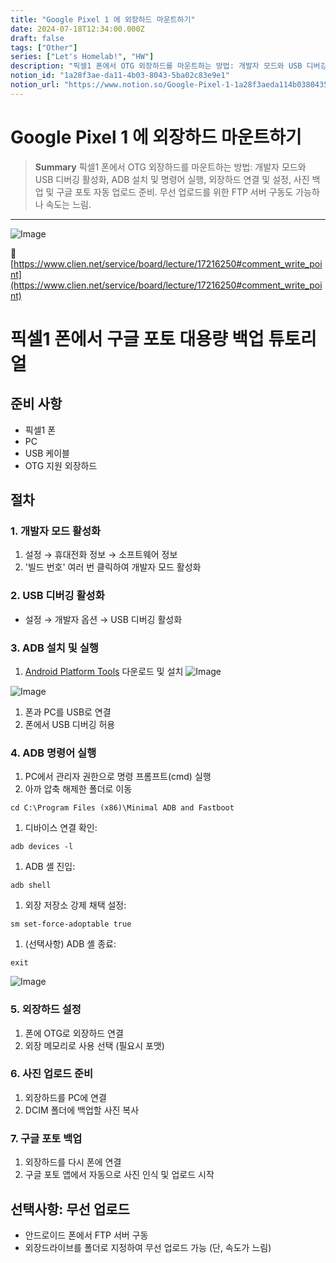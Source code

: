 ```yaml
---
title: "Google Pixel 1 에 외장하드 마운트하기"
date: 2024-07-18T12:34:00.000Z
draft: false
tags: ["Other"]
series: ["Let's Homelab!", "HW"]
description: "픽셀1 폰에서 OTG 외장하드를 마운트하는 방법: 개발자 모드와 USB 디버깅 활성화, ADB 설치 및 명령어 실행, 외장하드 연결 및 설정, 사진 백업 및 구글 포토 자동 업로드 준비. 무선 업로드를 위한 FTP 서버 구동도 가능하나 속도는 느림."
notion_id: "1a28f3ae-da11-4b03-8043-5ba02c83e9e1"
notion_url: "https://www.notion.so/Google-Pixel-1-1a28f3aeda114b0380435ba02c83e9e1"
---
```


# Google Pixel 1 에 외장하드 마운트하기

> **Summary**
> 픽셀1 폰에서 OTG 외장하드를 마운트하는 방법: 개발자 모드와 USB 디버깅 활성화, ADB 설치 및 명령어 실행, 외장하드 연결 및 설정, 사진 백업 및 구글 포토 자동 업로드 준비. 무선 업로드를 위한 FTP 서버 구동도 가능하나 속도는 느림.

---

![Image](https://prod-files-secure.s3.us-west-2.amazonaws.com/09ccd4d5-876c-4bba-bbdf-cc77a0a11257/f76881f6-006b-47a3-b913-e07e1a043609/Untitled.webp?X-Amz-Algorithm=AWS4-HMAC-SHA256&X-Amz-Content-Sha256=UNSIGNED-PAYLOAD&X-Amz-Credential=ASIAZI2LB4663KVLSHLI%2F20250724%2Fus-west-2%2Fs3%2Faws4_request&X-Amz-Date=20250724T115627Z&X-Amz-Expires=3600&X-Amz-Security-Token=IQoJb3JpZ2luX2VjEAMaCXVzLXdlc3QtMiJGMEQCIG3X2jNTzuf6wSa8GPF2yI%2FgbqMVAbn5sUb7QWXPsbO2AiB7byt%2FLCp60Kjm6J7JRdkCXsNFGA7A%2BgMp%2BO9hhX%2BbSSr%2FAwgsEAAaDDYzNzQyMzE4MzgwNSIMKMcsC%2FzzfJzWENP2KtwDZN22%2FnNZaMNviy6bG5XjbgINbvDAflnrcULIjRYvxqubotskBAKY5bI5to52913m1jhQspGh66jjHrWRLNk9m%2FVyfkB%2F4ybu9R8n%2F38aCC099pZdHQRnLv4ja7cZz4emKXq7A2v6aK1e63LR4aqrH4xP8wdi8au74g139MNzQcXDfm6vn4wo4IfGVl6dCOfIpv2AQGhZwIBact4x9p4Zv00WPFRsXAZd0AwzYEyio40yHLXEmQJuv33lKSziZ8mbATuQb2h7FWZiO4mqzlsEJ3Sca9g0JhZayHZGBRZXLzmP4XJJ0wB7p7yZfZgKDYDB%2BGhuVOIWkEGVOTL3aRZWISWNhJKBMBXNcpiR%2FehtyyVJfokH3A9t%2FOqeZpSszJIWF1Y%2BSg9lzRqb3XxtYxTS5Y629yWc4vBEAAhtRdS7jdIhA%2FZfD%2Fe8KtCnHN6E%2B5lSWBycjHCldvgDt7tIQpljcZ4dV%2BO1UAEHtRMDj5tZaoWii3AoqzV8qOhGATYuJ5BmiNg%2B2Rr0SER6fC%2FgnodtvNKCIRIBFCe2OkkvuYkuPtX2v9%2Bl9g6X3pdkmlsUhlKXgMF1VftdF%2F%2Fwv9E8XqMCzsfAwvXtWJeqs7%2FdSx3rCW5j4QZqPr1hT%2FVfKBQwpZuIxAY6pgH9Nxf5vE0Sj2OE8e4TckIEJu350Ly7frgSMocDL8em9hHyz4WKYBq9y8XrAC9uWHWOoTkIxFWtAbcykkAGaU7EijEZi6QwfkCy952sRZ7%2Bb3OEMexty%2Byoa5lBylPwQKt2efiDOjh8CR%2FAqE%2B5qHAvvROG6DeS0xrncVLBRi9zPlvm%2FMGiYrMW7c%2Fb0i%2BJRPtjLMJ8Zly3nNt%2BpWIF1XkCOuktIY84&X-Amz-Signature=0908260e30cc0f450b51123d8396bd3558b99c4cede7e3c30f69d6d913ff544d&X-Amz-SignedHeaders=host&x-amz-checksum-mode=ENABLED&x-id=GetObject)

🔗 [https://www.clien.net/service/board/lecture/17216250#comment_write_point](https://www.clien.net/service/board/lecture/17216250#comment_write_point)

# 픽셀1 폰에서 구글 포토 대용량 백업 튜토리얼

## 준비 사항

- 픽셀1 폰
- PC
- USB 케이블
- OTG 지원 외장하드
## 절차

### 1. 개발자 모드 활성화

1. 설정 → 휴대전화 정보 → 소프트웨어 정보
1. '빌드 번호' 여러 번 클릭하여 개발자 모드 활성화
### 2. USB 디버깅 활성화

- 설정 → 개발자 옵션 → USB 디버깅 활성화
### 3. ADB 설치 및 실행

1. [Android Platform Tools](https://developer.android.com/studio/releases/platform-tools) 다운로드 및 설치
![Image](https://prod-files-secure.s3.us-west-2.amazonaws.com/09ccd4d5-876c-4bba-bbdf-cc77a0a11257/fac4d4f1-3713-4ab1-9caf-2b6c2897fcfd/Untitled.png?X-Amz-Algorithm=AWS4-HMAC-SHA256&X-Amz-Content-Sha256=UNSIGNED-PAYLOAD&X-Amz-Credential=ASIAZI2LB4666LLTMQHY%2F20250724%2Fus-west-2%2Fs3%2Faws4_request&X-Amz-Date=20250724T115628Z&X-Amz-Expires=3600&X-Amz-Security-Token=IQoJb3JpZ2luX2VjEAMaCXVzLXdlc3QtMiJGMEQCICQ38qjlMYkjFnMDaXwF4oBreD7M%2BSAmcoPiCg0C%2BvBEAiAi16pQjEGy2jH9tgezvLfukSbYCymFUGBLCVdIwzhHyyr%2FAwgsEAAaDDYzNzQyMzE4MzgwNSIMVMG%2BxEDz2qJdxp9mKtwDjGQ0ehN72sma74wAoeW2N4JDqqjh%2FtqJ6Ky6dlXyjXRbqjYiAfWHxhdIYgK6INQf9b%2FYch2gdbJkFjMfSvJpwBYcFSfu1feA96MrLyoSImhRMGdLdndEhOu6%2FTmuPZ4v0OT6CV7Sje9v6JusBabbe3QLjiF3zCBbXUy14D%2FqnBnBEw70pOEBuVSkGgBHRZ5y8fbbyKynhlPt%2BlOYq3V%2By%2BQu%2BoGK0IW%2BgvX3iyTdwh31rDC8T4GzaWZt8yGXsZ9hLD0EPYx%2BBeJPLR3kur600IwGvGT1G8YoS3gYo3MYTSUVD%2FLbqTU2xyMwIhOjGVZo2C6V9S0drUqWwwB%2Fl4fmGRxOsNaF9DhU8rCXsEVGtwdr6O7zbJJyF496MIcD%2FkR5eXMjqdi64PvYRT4zKHQ7%2BSrlxpDusAisnFR5IJiZxyKmzVjKFg7MH0F0jNWKaYNx%2FJecoyE%2BozT2gVfECUTbHnsQLhcIq%2FkihdozJ%2BmeVGaiWusiOsFcKjOVkefJ3R9IJQaJP2ZjMyRPxgrZ1Y0iLMKGeDq%2B7U5el5Dk6TEi9OOcV0Xrzu7m4qJ4GQ01G7n9sqdsS07TVdLeziql7WtITfWEI3tlKwObVCkiimY%2Bk4tCUOdBFqGpWRJE8nIwo5uIxAY6pgHO4F%2BV%2BEZrqSF4YREQLlN1Zn2QoHFNQPjsngQ%2Bf1J3iw1U9OtBNGaIPgSge00EbtUC48OIjdTTGuyU1CkKXJV2tiI%2B%2F%2B7G5QAvRrmmqXRRxXj%2BHZOyTY5GXHdu56msrHXLc3Lrqemdi52tLPJAW5iSbUzvHSmZ8BFzSoCH0CDYoj%2BndyoYyuT8QQlHa7OT%2FEA8YFB5OpuWwrTY%2BJ2HwDOne1VvLWhs&X-Amz-Signature=b86e49d4ed324b02ef2d5e18bc1ce1c4c19cfc23a1c3ecd2569ea291d3f6678e&X-Amz-SignedHeaders=host&x-amz-checksum-mode=ENABLED&x-id=GetObject)

![Image](https://prod-files-secure.s3.us-west-2.amazonaws.com/09ccd4d5-876c-4bba-bbdf-cc77a0a11257/0d0b4f03-e49c-4cb0-943e-144c7ad2cd5c/Untitled.png?X-Amz-Algorithm=AWS4-HMAC-SHA256&X-Amz-Content-Sha256=UNSIGNED-PAYLOAD&X-Amz-Credential=ASIAZI2LB4666LLTMQHY%2F20250724%2Fus-west-2%2Fs3%2Faws4_request&X-Amz-Date=20250724T115628Z&X-Amz-Expires=3600&X-Amz-Security-Token=IQoJb3JpZ2luX2VjEAMaCXVzLXdlc3QtMiJGMEQCICQ38qjlMYkjFnMDaXwF4oBreD7M%2BSAmcoPiCg0C%2BvBEAiAi16pQjEGy2jH9tgezvLfukSbYCymFUGBLCVdIwzhHyyr%2FAwgsEAAaDDYzNzQyMzE4MzgwNSIMVMG%2BxEDz2qJdxp9mKtwDjGQ0ehN72sma74wAoeW2N4JDqqjh%2FtqJ6Ky6dlXyjXRbqjYiAfWHxhdIYgK6INQf9b%2FYch2gdbJkFjMfSvJpwBYcFSfu1feA96MrLyoSImhRMGdLdndEhOu6%2FTmuPZ4v0OT6CV7Sje9v6JusBabbe3QLjiF3zCBbXUy14D%2FqnBnBEw70pOEBuVSkGgBHRZ5y8fbbyKynhlPt%2BlOYq3V%2By%2BQu%2BoGK0IW%2BgvX3iyTdwh31rDC8T4GzaWZt8yGXsZ9hLD0EPYx%2BBeJPLR3kur600IwGvGT1G8YoS3gYo3MYTSUVD%2FLbqTU2xyMwIhOjGVZo2C6V9S0drUqWwwB%2Fl4fmGRxOsNaF9DhU8rCXsEVGtwdr6O7zbJJyF496MIcD%2FkR5eXMjqdi64PvYRT4zKHQ7%2BSrlxpDusAisnFR5IJiZxyKmzVjKFg7MH0F0jNWKaYNx%2FJecoyE%2BozT2gVfECUTbHnsQLhcIq%2FkihdozJ%2BmeVGaiWusiOsFcKjOVkefJ3R9IJQaJP2ZjMyRPxgrZ1Y0iLMKGeDq%2B7U5el5Dk6TEi9OOcV0Xrzu7m4qJ4GQ01G7n9sqdsS07TVdLeziql7WtITfWEI3tlKwObVCkiimY%2Bk4tCUOdBFqGpWRJE8nIwo5uIxAY6pgHO4F%2BV%2BEZrqSF4YREQLlN1Zn2QoHFNQPjsngQ%2Bf1J3iw1U9OtBNGaIPgSge00EbtUC48OIjdTTGuyU1CkKXJV2tiI%2B%2F%2B7G5QAvRrmmqXRRxXj%2BHZOyTY5GXHdu56msrHXLc3Lrqemdi52tLPJAW5iSbUzvHSmZ8BFzSoCH0CDYoj%2BndyoYyuT8QQlHa7OT%2FEA8YFB5OpuWwrTY%2BJ2HwDOne1VvLWhs&X-Amz-Signature=d617bf41fba0de943495adff3a699d84ca935ca6ce9e9fccf2661cc89304ce8a&X-Amz-SignedHeaders=host&x-amz-checksum-mode=ENABLED&x-id=GetObject)

1. 폰과 PC를 USB로 연결
1. 폰에서 USB 디버깅 허용
### 4. ADB 명령어 실행

1. PC에서 관리자 권한으로 명령 프롬프트(cmd) 실행
1. 아까 압축 해제한 폴더로 이동
```plain text
cd C:\Program Files (x86)\Minimal ADB and Fastboot
```

1. 디바이스 연결 확인:
```plain text
adb devices -l

```

1. ADB 셸 진입:
```plain text
adb shell

```

1. 외장 저장소 강제 채택 설정:
```plain text
sm set-force-adoptable true

```

1. (선택사항) ADB 셸 종료:
```plain text
exit

```

![Image](https://prod-files-secure.s3.us-west-2.amazonaws.com/09ccd4d5-876c-4bba-bbdf-cc77a0a11257/190fd8a2-e16e-473e-acb7-9b0da4da79e7/Untitled.png?X-Amz-Algorithm=AWS4-HMAC-SHA256&X-Amz-Content-Sha256=UNSIGNED-PAYLOAD&X-Amz-Credential=ASIAZI2LB466VBZKNDKY%2F20250724%2Fus-west-2%2Fs3%2Faws4_request&X-Amz-Date=20250724T115631Z&X-Amz-Expires=3600&X-Amz-Security-Token=IQoJb3JpZ2luX2VjEAMaCXVzLXdlc3QtMiJIMEYCIQD0Cx8P%2Bdy8HWePgcsNwGZWKsK8SEH%2BuICvWYAfUwMChgIhAJ%2B9Ihm4xHtIndOnPcj1tgwFIoVY%2BQTRn3YtNIrlYZK0Kv8DCCwQABoMNjM3NDIzMTgzODA1IgzPFAF67%2FoQdMknNsEq3APiWJdRGmubrKEL0EbiuelA5Oyh9lBOHw3Tpk85T0Kct4RBlJL1YZ51GAHLIWl%2BPxStouamVS1VShSHdsk8dnwmiqkmJOIZq06FtTehShrJUMDAtzegnOkT2hc5g1ob%2FPqRIQ%2BjiAQEqw0R95rjmcWip%2B5nRYLoePA7df1uXim3L%2FIE5RRbxIiWsFPNM3ovT%2BgSeGXdi3f0xrSIid%2F5VUA6wV%2FQJy31b3Blhgx3p5w0DeQaICtHQvBEFfh6Da4DEE099umauII2dRXwXynbmER6PcP6E6bsnzJOXQvoLqoUxPnBniZIXTgiVoqBNq81EoIPo4pTLimfhmxS2zfZieB%2FVSME%2BkygEVwBxa6RESaqVT9l8rDIkx3rQitEUpQZYxwsoAYnZiz9tG1aTP2VlmKLdjpt6%2F5WYs1kCXfcb2vDqYdSFmxpAN%2FW5t30Lq5cJxsJ%2FWtLWFHfBn%2BUr%2BB4D8Aa93zshlzbhGAPRG3lKcCaqisEBjKI3VCWDMkhMvbkPC9z8JUxlOcyp6Bn5%2BBDjZqwOpN1QJaSPx6m7mq5dosC%2FrRzwH7%2BFrRbDFHsGf3XxcdD6%2FB97ocMErcJehrhDoyEHQQs002uZfsdj840%2BODG3BJunJaYpZ58PeabkjDFm4jEBjqkAbcTqgC2TrSCNw4%2B4WdF3SdiQ7QRlyDqQt16u%2FnW%2FyOkvECuPPQVvkCNtUqe5HeRT7nGcZ10kLAufwvOvBpOjd%2B%2F8AHqZ6W%2FZukzYkVvbBSRJQQoABNXBo0faKFrFz%2Fl5QRBDq9%2F3RJ4ICecAl0DA%2FySwq0N8q3lHjyOI4z9sr9Haxy1DRFoiwQUOQrWRAlRBBWtDlooG1gPe2N%2BjmlSW6sK5362&X-Amz-Signature=1a35c5d87f32251901bacf7e63cb4fc3b80aa6f547276c8df05db67780cd990e&X-Amz-SignedHeaders=host&x-amz-checksum-mode=ENABLED&x-id=GetObject)

### 5. 외장하드 설정

1. 폰에 OTG로 외장하드 연결
1. 외장 메모리로 사용 선택 (필요시 포맷)
### 6. 사진 업로드 준비

1. 외장하드를 PC에 연결
1. DCIM 폴더에 백업할 사진 복사
### 7. 구글 포토 백업

1. 외장하드를 다시 폰에 연결
1. 구글 포토 앱에서 자동으로 사진 인식 및 업로드 시작
## 선택사항: 무선 업로드

- 안드로이드 폰에서 FTP 서버 구동
- 외장드라이브를 폴더로 지정하여 무선 업로드 가능 (단, 속도가 느림)
